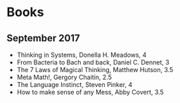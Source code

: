 # Books

## September 2017

- Thinking in Systems, Donella H. Meadows, 4
- From Bacteria to Bach and back, Daniel C. Dennet, 3
- The 7 Laws of Magical Thinking, Matthew Hutson, 3.5
- Meta Math!, Gergory Chaitin, 2.5
- The Language Instinct, Steven Pinker, 4
- How to make sense of any Mess, Abby Covert, 3.5


